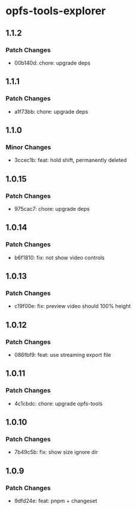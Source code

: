 # opfs-tools-explorer

## 1.1.2

### Patch Changes

- 00b140d: chore: upgrade deps

## 1.1.1

### Patch Changes

- a1f73bb: chore: upgrade deps

## 1.1.0

### Minor Changes

- 3ccec1b: feat: hold shift, permanently deleted

## 1.0.15

### Patch Changes

- 975cac7: chore: upgrade deps

## 1.0.14

### Patch Changes

- b6f1810: fix: not show video controls

## 1.0.13

### Patch Changes

- c19f00e: fix: preview video should 100% height

## 1.0.12

### Patch Changes

- 086fbf9: feat: use streaming export file

## 1.0.11

### Patch Changes

- 4c1cbdc: chore: upgrade opfs-tools

## 1.0.10

### Patch Changes

- 7b49c5b: fix: show size ignore dir

## 1.0.9

### Patch Changes

- 9dfd24e: feat: pnpm + changeset
